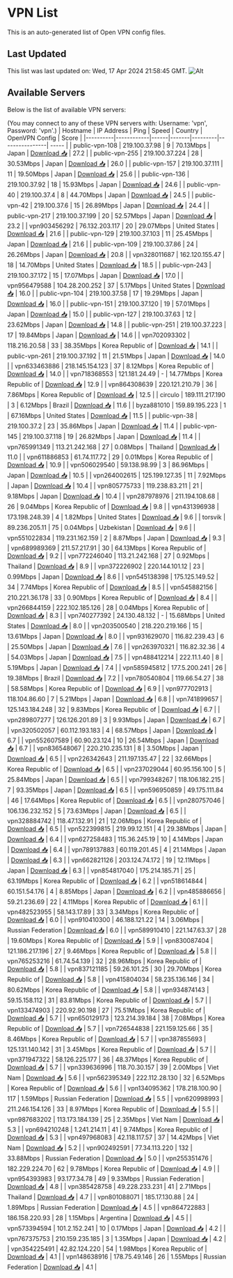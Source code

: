 # VPN List

This is an auto-generated list of Open VPN config files.

## Last Updated

This list was last updated on: Wed, 17 Apr 2024 21:58:45 GMT.
![Alt](https://repobeats.axiom.co/api/embed/186b98318ef1479477931607c1ad7d823f12451f.svg "Repobeats analytics image")

## Available Servers

Below is the list of available VPN servers:

(You may connect to any of these VPN servers with: Username: 'vpn', Password: 'vpn'.)
| Hostname | IP Address | Ping | Speed | Country | OpenVPN Config | Score |
|----------|------------|------|-------|---------|----------------| ----- |
| public-vpn-108 | 219.100.37.98 | 9 | 70.13Mbps | Japan | [Download 📥](./configs/server_0_JP.ovpn) | 27.2 |
| public-vpn-255 | 219.100.37.224 | 28 | 30.53Mbps | Japan | [Download 📥](./configs/server_1_JP.ovpn) | 26.0 |
| public-vpn-157 | 219.100.37.111 | 11 | 19.50Mbps | Japan | [Download 📥](./configs/server_2_JP.ovpn) | 25.6 |
| public-vpn-136 | 219.100.37.92 | 18 | 15.93Mbps | Japan | [Download 📥](./configs/server_3_JP.ovpn) | 24.6 |
| public-vpn-40 | 219.100.37.4 | 8 | 44.70Mbps | Japan | [Download 📥](./configs/server_4_JP.ovpn) | 24.5 |
| public-vpn-42 | 219.100.37.6 | 15 | 26.89Mbps | Japan | [Download 📥](./configs/server_5_JP.ovpn) | 24.4 |
| public-vpn-217 | 219.100.37.199 | 20 | 52.57Mbps | Japan | [Download 📥](./configs/server_6_JP.ovpn) | 23.2 |
| vpn903456292 | 76.132.203.117 | 20 | 29.07Mbps | United States | [Download 📥](./configs/server_7_US.ovpn) | 21.6 |
| public-vpn-129 | 219.100.37.103 | 11 | 25.45Mbps | Japan | [Download 📥](./configs/server_8_JP.ovpn) | 21.6 |
| public-vpn-109 | 219.100.37.86 | 24 | 26.26Mbps | Japan | [Download 📥](./configs/server_9_JP.ovpn) | 20.8 |
| vpn328011687 | 162.120.155.47 | 18 | 14.70Mbps | United States | [Download 📥](./configs/server_10_US.ovpn) | 18.5 |
| public-vpn-243 | 219.100.37.172 | 15 | 17.07Mbps | Japan | [Download 📥](./configs/server_11_JP.ovpn) | 17.0 |
| vpn956479588 | 104.28.200.252 | 37 | 5.17Mbps | United States | [Download 📥](./configs/server_12_US.ovpn) | 16.0 |
| public-vpn-104 | 219.100.37.58 | 17 | 19.29Mbps | Japan | [Download 📥](./configs/server_13_JP.ovpn) | 16.0 |
| public-vpn-151 | 219.100.37.120 | 19 | 57.01Mbps | Japan | [Download 📥](./configs/server_14_JP.ovpn) | 15.0 |
| public-vpn-127 | 219.100.37.63 | 12 | 23.62Mbps | Japan | [Download 📥](./configs/server_15_JP.ovpn) | 14.8 |
| public-vpn-251 | 219.100.37.223 | 17 | 19.84Mbps | Japan | [Download 📥](./configs/server_16_JP.ovpn) | 14.6 |
| vpn702093302 | 118.216.20.58 | 33 | 38.35Mbps | Korea Republic of | [Download 📥](./configs/server_17_KR.ovpn) | 14.1 |
| public-vpn-261 | 219.100.37.192 | 11 | 21.51Mbps | Japan | [Download 📥](./configs/server_18_JP.ovpn) | 14.0 |
| vpn633463886 | 218.145.154.123 | 37 | 8.12Mbps | Korea Republic of | [Download 📥](./configs/server_19_KR.ovpn) | 14.0 |
| vpn718368553 | 121.181.24.49 | - | 14.77Mbps | Korea Republic of | [Download 📥](./configs/server_20_KR.ovpn) | 12.9 |
| vpn864308639 | 220.121.210.79 | 36 | 7.86Mbps | Korea Republic of | [Download 📥](./configs/server_21_KR.ovpn) | 12.5 |
| circulo | 189.111.217.190 | 3 | 6.12Mbps | Brazil | [Download 📥](./configs/server_22_BR.ovpn) | 11.6 |
| byza881010 | 159.89.195.223 | 1 | 67.16Mbps | United States | [Download 📥](./configs/server_23_US.ovpn) | 11.5 |
| public-vpn-38 | 219.100.37.2 | 23 | 35.86Mbps | Japan | [Download 📥](./configs/server_24_JP.ovpn) | 11.4 |
| public-vpn-145 | 219.100.37.118 | 19 | 26.82Mbps | Japan | [Download 📥](./configs/server_25_JP.ovpn) | 11.4 |
| vpn765991349 | 113.21.242.168 | 27 | 0.08Mbps | Thailand | [Download 📥](./configs/server_26_TH.ovpn) | 11.0 |
| vpn611886853 | 61.74.117.72 | 29 | 0.01Mbps | Korea Republic of | [Download 📥](./configs/server_27_KR.ovpn) | 10.9 |
| vpn506029540 | 59.138.98.99 | 3 | 86.96Mbps | Japan | [Download 📥](./configs/server_28_JP.ovpn) | 10.5 |
| vpn264002615 | 125.199.127.35 | 11 | 7.92Mbps | Japan | [Download 📥](./configs/server_29_JP.ovpn) | 10.4 |
| vpn805775733 | 119.238.83.211 | 21 | 9.18Mbps | Japan | [Download 📥](./configs/server_30_JP.ovpn) | 10.4 |
| vpn287978976 | 211.194.108.68 | 26 | 9.04Mbps | Korea Republic of | [Download 📥](./configs/server_31_KR.ovpn) | 9.8 |
| vpn431396938 | 173.198.248.39 | 4 | 1.82Mbps | United States | [Download 📥](./configs/server_32_US.ovpn) | 9.6 |
| torsvik | 89.236.205.11 | 75 | 0.04Mbps | Uzbekistan | [Download 📥](./configs/server_33_UZ.ovpn) | 9.6 |
| vpn551022834 | 119.231.162.159 | 2 | 8.87Mbps | Japan | [Download 📥](./configs/server_34_JP.ovpn) | 9.3 |
| vpn689989369 | 211.57.217.91 | 30 | 64.13Mbps | Korea Republic of | [Download 📥](./configs/server_35_KR.ovpn) | 9.2 |
| vpn772246040 | 113.21.242.168 | 27 | 0.92Mbps | Thailand | [Download 📥](./configs/server_36_TH.ovpn) | 8.9 |
| vpn372226902 | 220.144.101.12 | 23 | 0.99Mbps | Japan | [Download 📥](./configs/server_37_JP.ovpn) | 8.6 |
| vpn545138398 | 175.125.149.52 | 34 | 7.74Mbps | Korea Republic of | [Download 📥](./configs/server_38_KR.ovpn) | 8.5 |
| vpn545882156 | 210.221.36.178 | 33 | 0.90Mbps | Korea Republic of | [Download 📥](./configs/server_39_KR.ovpn) | 8.4 |
| vpn266844159 | 222.102.185.126 | 28 | 0.04Mbps | Korea Republic of | [Download 📥](./configs/server_40_KR.ovpn) | 8.3 |
| vpn740277392 | 24.130.48.132 | - | 15.68Mbps | United States | [Download 📥](./configs/server_41_US.ovpn) | 8.0 |
| vpn203500540 | 218.220.219.166 | 15 | 13.61Mbps | Japan | [Download 📥](./configs/server_42_JP.ovpn) | 8.0 |
| vpn931629070 | 116.82.239.43 | 6 | 25.50Mbps | Japan | [Download 📥](./configs/server_43_JP.ovpn) | 7.6 |
| vpn263970321 | 116.82.32.36 | 4 | 54.03Mbps | Japan | [Download 📥](./configs/server_44_JP.ovpn) | 7.5 |
| vpn488412214 | 222.11.1.40 | 8 | 5.19Mbps | Japan | [Download 📥](./configs/server_45_JP.ovpn) | 7.4 |
| vpn585945812 | 177.5.200.241 | 26 | 19.38Mbps | Brazil | [Download 📥](./configs/server_46_BR.ovpn) | 7.2 |
| vpn780540804 | 119.66.54.27 | 38 | 58.58Mbps | Korea Republic of | [Download 📥](./configs/server_47_KR.ovpn) | 6.9 |
| vpn977702913 | 118.104.86.60 | 7 | 5.21Mbps | Japan | [Download 📥](./configs/server_48_JP.ovpn) | 6.8 |
| vpn741899657 | 125.143.184.248 | 32 | 9.83Mbps | Korea Republic of | [Download 📥](./configs/server_49_KR.ovpn) | 6.7 |
| vpn289807277 | 126.126.201.89 | 3 | 9.93Mbps | Japan | [Download 📥](./configs/server_50_JP.ovpn) | 6.7 |
| vpn320502057 | 60.112.193.183 | 4 | 68.57Mbps | Japan | [Download 📥](./configs/server_51_JP.ovpn) | 6.7 |
| vpn552607589 | 60.90.23.124 | 10 | 26.54Mbps | Japan | [Download 📥](./configs/server_52_JP.ovpn) | 6.7 |
| vpn836548067 | 220.210.235.131 | 8 | 3.50Mbps | Japan | [Download 📥](./configs/server_53_JP.ovpn) | 6.5 |
| vpn226342643 | 211.197.135.47 | 22 | 32.66Mbps | Korea Republic of | [Download 📥](./configs/server_54_KR.ovpn) | 6.5 |
| vpn237029044 | 60.95.156.100 | 5 | 25.84Mbps | Japan | [Download 📥](./configs/server_55_JP.ovpn) | 6.5 |
| vpn799348267 | 118.106.182.215 | 7 | 93.35Mbps | Japan | [Download 📥](./configs/server_56_JP.ovpn) | 6.5 |
| vpn596950859 | 49.175.111.84 | 46 | 17.64Mbps | Korea Republic of | [Download 📥](./configs/server_57_KR.ovpn) | 6.5 |
| vpn280757046 | 106.136.232.152 | 5 | 73.63Mbps | Japan | [Download 📥](./configs/server_58_JP.ovpn) | 6.5 |
| vpn328884742 | 118.47.132.91 | 21 | 12.06Mbps | Korea Republic of | [Download 📥](./configs/server_59_KR.ovpn) | 6.5 |
| vpn522399815 | 219.99.12.151 | 4 | 29.38Mbps | Japan | [Download 📥](./configs/server_60_JP.ovpn) | 6.4 |
| vpn627258483 | 115.36.245.19 | 10 | 4.14Mbps | Japan | [Download 📥](./configs/server_61_JP.ovpn) | 6.4 |
| vpn789137883 | 60.119.201.45 | 4 | 21.14Mbps | Japan | [Download 📥](./configs/server_62_JP.ovpn) | 6.3 |
| vpn662821126 | 203.124.74.172 | 19 | 12.11Mbps | Japan | [Download 📥](./configs/server_63_JP.ovpn) | 6.3 |
| vpn854817040 | 175.214.185.71 | 25 | 63.19Mbps | Korea Republic of | [Download 📥](./configs/server_64_KR.ovpn) | 6.2 |
| vpn518614844 | 60.151.54.176 | 4 | 8.85Mbps | Japan | [Download 📥](./configs/server_65_JP.ovpn) | 6.2 |
| vpn485886656 | 59.21.236.69 | 22 | 4.11Mbps | Korea Republic of | [Download 📥](./configs/server_66_KR.ovpn) | 6.1 |
| vpn482523955 | 58.143.17.89 | 33 | 3.34Mbps | Korea Republic of | [Download 📥](./configs/server_67_KR.ovpn) | 6.0 |
| vpn910410300 | 46.188.121.22 | 14 | 3.06Mbps | Russian Federation | [Download 📥](./configs/server_68_RU.ovpn) | 6.0 |
| vpn589910410 | 221.147.63.37 | 28 | 19.60Mbps | Korea Republic of | [Download 📥](./configs/server_69_KR.ovpn) | 5.9 |
| vpn830087404 | 121.186.217.196 | 27 | 9.46Mbps | Korea Republic of | [Download 📥](./configs/server_70_KR.ovpn) | 5.8 |
| vpn765253216 | 61.74.54.139 | 32 | 28.96Mbps | Korea Republic of | [Download 📥](./configs/server_71_KR.ovpn) | 5.8 |
| vpn837121185 | 59.26.101.25 | 30 | 29.70Mbps | Korea Republic of | [Download 📥](./configs/server_72_KR.ovpn) | 5.8 |
| vpn415804034 | 58.235.136.146 | 34 | 80.62Mbps | Korea Republic of | [Download 📥](./configs/server_73_KR.ovpn) | 5.8 |
| vpn934874143 | 59.15.158.112 | 31 | 83.81Mbps | Korea Republic of | [Download 📥](./configs/server_74_KR.ovpn) | 5.7 |
| vpn133474903 | 220.92.90.198 | 27 | 75.51Mbps | Korea Republic of | [Download 📥](./configs/server_75_KR.ovpn) | 5.7 |
| vpn650129173 | 123.214.39.184 | 38 | 7.08Mbps | Korea Republic of | [Download 📥](./configs/server_76_KR.ovpn) | 5.7 |
| vpn726544838 | 221.159.125.66 | 35 | 8.46Mbps | Korea Republic of | [Download 📥](./configs/server_77_KR.ovpn) | 5.7 |
| vpn387855693 | 125.131.140.142 | 31 | 3.45Mbps | Korea Republic of | [Download 📥](./configs/server_78_KR.ovpn) | 5.7 |
| vpn371947322 | 58.126.225.177 | 36 | 48.37Mbps | Korea Republic of | [Download 📥](./configs/server_79_KR.ovpn) | 5.7 |
| vpn339636996 | 118.70.30.157 | 39 | 2.00Mbps | Viet Nam | [Download 📥](./configs/server_80_VN.ovpn) | 5.6 |
| vpn562395349 | 222.112.28.130 | 32 | 6.52Mbps | Korea Republic of | [Download 📥](./configs/server_81_KR.ovpn) | 5.6 |
| vpn134095362 | 178.218.100.90 | 117 | 1.59Mbps | Russian Federation | [Download 📥](./configs/server_82_RU.ovpn) | 5.5 |
| vpn620998993 | 211.246.154.126 | 33 | 8.97Mbps | Korea Republic of | [Download 📥](./configs/server_83_KR.ovpn) | 5.5 |
| vpn987683202 | 113.173.184.139 | 25 | 2.35Mbps | Viet Nam | [Download 📥](./configs/server_84_VN.ovpn) | 5.3 |
| vpn694210248 | 1.241.214.11 | 41 | 9.74Mbps | Korea Republic of | [Download 📥](./configs/server_85_KR.ovpn) | 5.3 |
| vpn497968083 | 42.118.117.57 | 37 | 14.42Mbps | Viet Nam | [Download 📥](./configs/server_86_VN.ovpn) | 5.2 |
| vpn902492591 | 77.34.113.220 | 132 | 33.88Mbps | Russian Federation | [Download 📥](./configs/server_87_RU.ovpn) | 5.0 |
| vpn255351476 | 182.229.224.70 | 62 | 9.78Mbps | Korea Republic of | [Download 📥](./configs/server_88_KR.ovpn) | 4.9 |
| vpn954393983 | 93.177.34.78 | 49 | 9.33Mbps | Russian Federation | [Download 📥](./configs/server_89_RU.ovpn) | 4.8 |
| vpn385428758 | 49.228.233.231 | 41 | 2.71Mbps | Thailand | [Download 📥](./configs/server_90_TH.ovpn) | 4.7 |
| vpn801088071 | 185.17.130.88 | 24 | 1.89Mbps | Russian Federation | [Download 📥](./configs/server_91_RU.ovpn) | 4.5 |
| vpn864722883 | 186.158.220.93 | 28 | 1.15Mbps | Argentina | [Download 📥](./configs/server_92_AR.ovpn) | 4.5 |
| vpn573394594 | 101.2.152.241 | 10 | 0.17Mbps | Japan | [Download 📥](./configs/server_93_JP.ovpn) | 4.2 |
| vpn767375753 | 210.159.235.185 | 3 | 1.35Mbps | Japan | [Download 📥](./configs/server_94_JP.ovpn) | 4.2 |
| vpn354225491 | 42.82.124.220 | 54 | 1.98Mbps | Korea Republic of | [Download 📥](./configs/server_95_KR.ovpn) | 4.1 |
| vpn148638916 | 178.75.49.146 | 26 | 1.55Mbps | Russian Federation | [Download 📥](./configs/server_96_RU.ovpn) | 4.1 |
